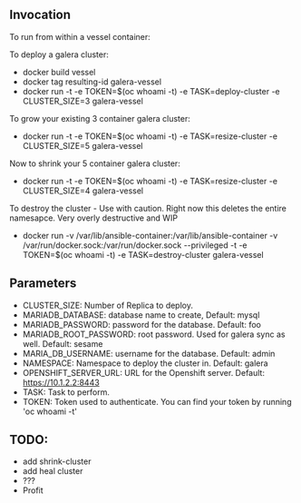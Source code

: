 ## Invocation

To run from within a vessel container:

To deploy a galera cluster:

* docker build vessel
* docker tag resulting-id galera-vessel
* docker run -t -e TOKEN=$(oc whoami -t) -e TASK=deploy-cluster -e CLUSTER_SIZE=3 galera-vessel

To grow your existing 3 container galera cluster:
* docker run -t -e TOKEN=$(oc whoami -t) -e TASK=resize-cluster -e CLUSTER_SIZE=5 galera-vessel

Now to shrink your 5 container galera cluster:
* docker run -t -e TOKEN=$(oc whoami -t) -e TASK=resize-cluster -e CLUSTER_SIZE=4 galera-vessel

To destroy the cluster - Use with caution. Right now this deletes the entire namesapce. Very overly destructive and WIP
* docker run -v /var/lib/ansible-container:/var/lib/ansible-container -v /var/run/docker.sock:/var/run/docker.sock --privileged -t -e TOKEN=$(oc whoami -t) -e TASK=destroy-cluster galera-vessel

## Parameters
* CLUSTER_SIZE: Number of Replica to deploy.
* MARIADB_DATABASE: database name to create, Default: mysql
* MARIADB_PASSWORD: password for the database. Default: foo
* MARIADB_ROOT_PASSWORD: root password. Used for galera sync as well. Default: sesame
* MARIA_DB_USERNAME: username for the database. Default: admin
* NAMESPACE: Namespace to deploy the cluster in. Default: galera
* OPENSHIFT_SERVER_URL: URL for the Openshift server. Default: https://10.1.2.2:8443
* TASK: Task to perform.
* TOKEN: Token used to authenticate. You can find your token by running 'oc whoami -t'

## TODO:
* add shrink-cluster
* add heal cluster
* ???
* Profit
